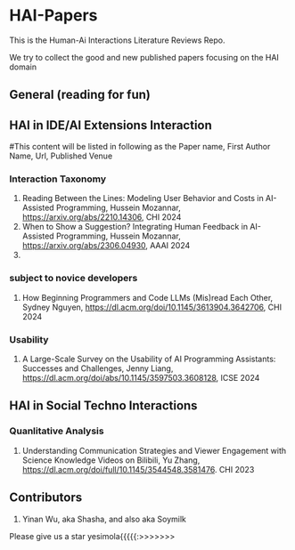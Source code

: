 # HAI-Papers
This is the Human-Ai Interactions Literature Reviews Repo. 

We try to collect the good and new published papers focusing on the HAI domain

## General (reading for fun)



## HAI in IDE/AI Extensions Interaction 

#This content will be listed in following as the Paper name, First Author Name, Url, Published Venue

### Interaction Taxonomy
1. Reading Between the Lines: Modeling User Behavior and Costs in AI-Assisted Programming, Hussein Mozannar, https://arxiv.org/abs/2210.14306, CHI 2024
2. When to Show a Suggestion? Integrating Human Feedback in AI-Assisted Programming, Hussein Mozannar, https://arxiv.org/abs/2306.04930, AAAI 2024
3. 

### subject to novice developers
1. How Beginning Programmers and Code LLMs (Mis)read Each Other, Sydney Nguyen, https://dl.acm.org/doi/10.1145/3613904.3642706, CHI 2024

### Usability
1. A Large-Scale Survey on the Usability of AI Programming Assistants: Successes and Challenges, Jenny Liang, https://dl.acm.org/doi/abs/10.1145/3597503.3608128, ICSE 2024



## HAI in Social Techno Interactions

### Quanlitative Analysis
1. Understanding Communication Strategies and Viewer Engagement with Science Knowledge Videos on Bilibili, Yu Zhang, https://dl.acm.org/doi/full/10.1145/3544548.3581476. CHI 2023




## Contributors
1. Yinan Wu, aka Shasha, and also aka Soymilk

Please give us a star yesimola{{{{{:>>>>>>>
